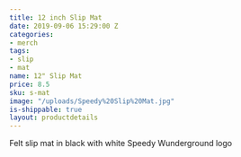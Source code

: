 ```yaml
---
title: 12 inch Slip Mat
date: 2019-09-06 15:29:00 Z
categories:
- merch
tags:
- slip
- mat
name: 12" Slip Mat
price: 8.5
sku: s-mat
image: "/uploads/Speedy%20Slip%20Mat.jpg"
is-shippable: true
layout: productdetails
---
```


Felt slip mat in black with white Speedy Wunderground logo